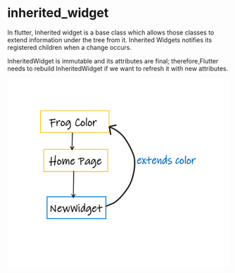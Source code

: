 # inherited_widget

In flutter, Inherited widget is a base class which allows those classes to extend information under the tree from it.
Inherited Widgets notifies its registered children when a change occurs.

InheritedWidget is immutable and its attributes are final; therefore,Flutter needs to rebuild InheritedWidget if we want to refresh it with new attributes.

<img src="screenshots/Whiteboard.png"/>


